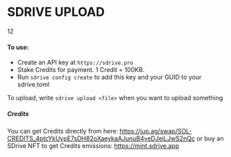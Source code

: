 # SDRIVE UPLOAD
12

#### To use:

- Create an API key at `https://sdrive.pro` 
- Stake Credits for payment. 1 Credit = 100KB. 
- Run `sdrive config create` to add this key and your GUID to your sdrive.toml

To upload, write `sdrive upload <file>` when you want to upload something

##### Credits

You can get Credits directly from here: https://jup.ag/swap/SOL-CREDITS_4ptcYkUypE7sDH82oXaeykaAJunuB4yeDJeiLJwS2nQc 
or buy an SDrive NFT to get Credits emissions: https://mint.sdrive.app
